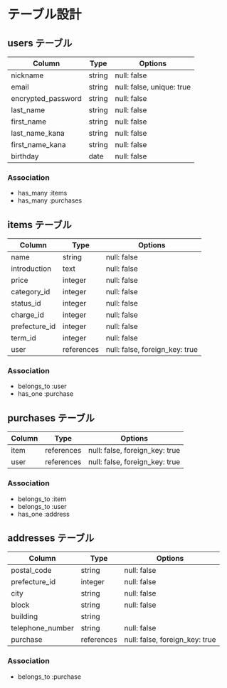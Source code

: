 # テーブル設計

 ## users テーブル

 | Column                | Type   | Options                   |
 |-----------------------|--------|---------------------------|
 | nickname              | string | null: false               |
 | email                 | string | null: false, unique: true |
 | encrypted_password    | string | null: false               |
 | last_name             | string | null: false               |
 | first_name            | string | null: false               |
 | last_name_kana        | string | null: false               |
 | first_name_kana       | string | null: false               |
 | birthday              | date   | null: false               |

 ### Association

 - has_many :items
 - has_many :purchases


  ## items テーブル

 | Column        | Type       | Options                        |
 |---------------|------------|--------------------------------|
 | name          | string     | null: false                    |
 | introduction  | text       | null: false                    |
 | price         | integer    | null: false                    |
 | category_id   | integer    | null: false                    |
 | status_id     | integer    | null: false                    |
 | charge_id     | integer    | null: false                    | 
 | prefecture_id | integer    | null: false                    |
 | term_id       | integer    | null: false                    |
 | user          | references | null: false, foreign_key: true |

 ### Association

 - belongs_to :user
 - has_one :purchase
 

  ## purchases テーブル

 | Column           | Type       | Options                        |
 |------------------|------------|--------------------------------|
 | item             | references | null: false, foreign_key: true |
 | user             | references | null: false, foreign_key: true |

 ### Association

 - belongs_to :item
 - belongs_to :user
 - has_one :address
 
  ## addresses テーブル

 | Column           | Type       | Options                        |
 |------------------|------------|--------------------------------|
 | postal_code      | string     | null: false                    |
 | prefecture_id    | integer    | null: false                    |
 | city             | string     | null: false                    |
 | block            | string     | null: false                    |
 | building         | string     |                                |
 | telephone_number | string     | null: false                    |
 | purchase         | references | null: false, foreign_key: true |

 ### Association

 - belongs_to :purchase